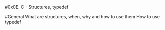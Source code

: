 #0x0E. C - Structures, typedef

#General
What are structures, when, why and how to use them
How to use typedef
